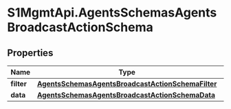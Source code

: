 # S1MgmtApi.AgentsSchemasAgentsBroadcastActionSchema

## Properties
Name | Type | Description | Notes
------------ | ------------- | ------------- | -------------
**filter** | [**AgentsSchemasAgentsBroadcastActionSchemaFilter**](AgentsSchemasAgentsBroadcastActionSchemaFilter.md) |  | 
**data** | [**AgentsSchemasAgentsBroadcastActionSchemaData**](AgentsSchemasAgentsBroadcastActionSchemaData.md) |  | 


